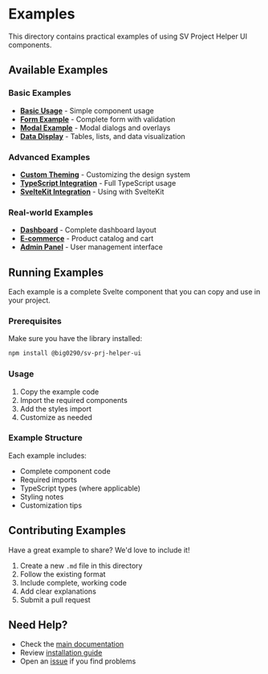 # Examples

This directory contains practical examples of using SV Project Helper UI components.

## Available Examples

### Basic Examples
- [**Basic Usage**](basic-usage.md) - Simple component usage
- [**Form Example**](form-example.md) - Complete form with validation
- [**Modal Example**](modal-example.md) - Modal dialogs and overlays
- [**Data Display**](data-display.md) - Tables, lists, and data visualization

### Advanced Examples
- [**Custom Theming**](custom-theming.md) - Customizing the design system
- [**TypeScript Integration**](typescript-integration.md) - Full TypeScript usage
- [**SvelteKit Integration**](sveltekit-integration.md) - Using with SvelteKit

### Real-world Examples
- [**Dashboard**](dashboard-example.md) - Complete dashboard layout
- [**E-commerce**](ecommerce-example.md) - Product catalog and cart
- [**Admin Panel**](admin-panel-example.md) - User management interface

## Running Examples

Each example is a complete Svelte component that you can copy and use in your project.

### Prerequisites

Make sure you have the library installed:

```bash
npm install @big0290/sv-prj-helper-ui
```

### Usage

1. Copy the example code
2. Import the required components
3. Add the styles import
4. Customize as needed

### Example Structure

Each example includes:
- Complete component code
- Required imports
- TypeScript types (where applicable)
- Styling notes
- Customization tips

## Contributing Examples

Have a great example to share? We'd love to include it!

1. Create a new `.md` file in this directory
2. Follow the existing format
3. Include complete, working code
4. Add clear explanations
5. Submit a pull request

## Need Help?

- Check the [main documentation](../README.md)
- Review [installation guide](../INSTALLATION.md)
- Open an [issue](https://github.com/Big0290/sv-prj-helper/issues) if you find problems